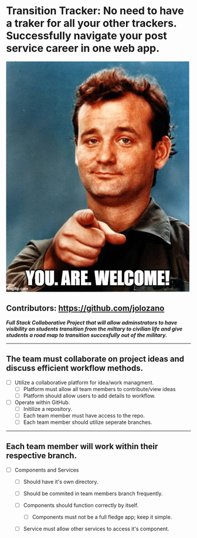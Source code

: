 # Transition Tracker: No need to have a traker for all your other trackers. Successfully navigate your post service career in one web app.

<img src='./billMurray.jpeg'>

## Contributors: <https://github.com/jolozano>

***Full Stack Collaborative Project that will allow adminstrators to have visibility on students transition from the miltary to civilian life and give students a road map to transition succesfully out of the military.***

---------------------------------------------------

## **The team must collaborate on project ideas and discuss efficient workflow methods.**
  - [ ] Utilize a collaborative platform for idea/work managment.
    - [ ] Platform must allow all team members to contribute/view ideas
    - [ ] Platform should allow users to add details to workflow.
  - [ ] Operate within GitHub.
    - [ ] Initilize a repository.
    - [ ] Each team member must have access to the repo.
    - [ ] Each team member should utilize seperate branches.

---------------------------------------------------

## **Each team member will work within their respective branch.**
  - [ ] Components and Services
    - [ ] Should have it's own directory.
    - [ ] Should be commited in team members branch frequently.
    - [ ] Components should function correctly by itself.
      - [ ] Components must not be a full fledge app; keep it simple.
    - [ ] Service must allow other services to access it's component. 
    
    

